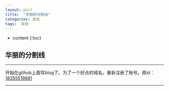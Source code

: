 ```yaml
---
layout: post
title:  "华丽的分割线"
categories: 其他
tags:  其他
---
```


* content
{:toc}

## 华丽的分割线

* * *
开始在github上面写blog了。为了一个好点的域名。重新注册了账号。原id：[18355519881](https://github.com/18355519881)
<!--excerpt-->
* * *
